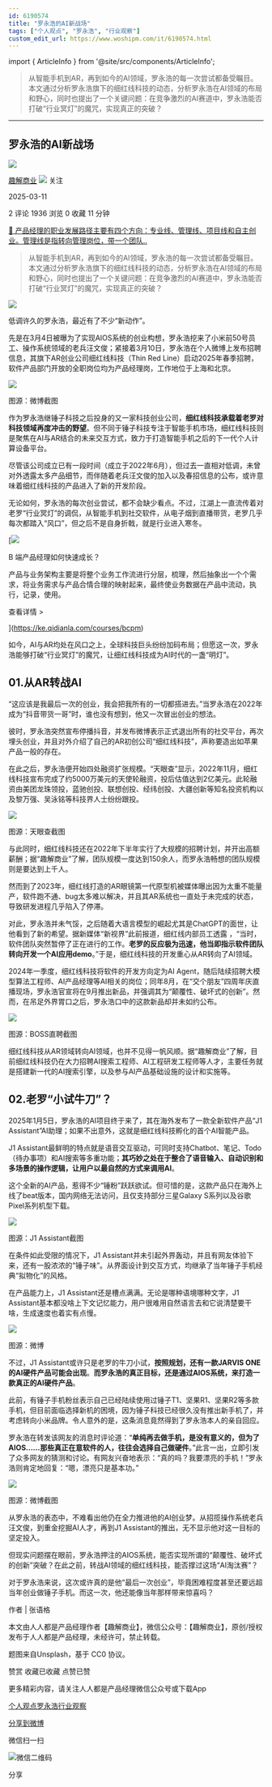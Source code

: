 ```yaml
---
id: 6190574
title: "罗永浩的AI新战场"
tags: ["个人观点", "罗永浩", "行业观察"]
custom_edit_url: https://www.woshipm.com/it/6190574.html
---
```

import { ArticleInfo } from '@site/src/components/ArticleInfo';

<ArticleInfo
    author="趣解商业"
    authorLink="https://www.woshipm.com/u/1531544"
    published="2025-03-11"
    views={1936}
    comments={2}
    collects={0}
/>

> 从智能手机到AR，再到如今的AI领域，罗永浩的每一次尝试都备受瞩目。本文通过分析罗永浩旗下的细红线科技的动态，分析罗永浩在AI领域的布局和野心，同时也提出了一个关键问题：在竞争激烈的AI赛道中，罗永浩能否打破“行业冥灯”的魔咒，实现真正的突破？

---

## 罗永浩的AI新战场

[![](https://static.woshipm.com/view/woshipm_api_def_20230802110142_8006.png?imageView2/1/w/72/h/72/q/100)](https://www.woshipm.com/u/1531544)

[趣解商业](https://www.woshipm.com/u/1531544) ![](https://static.woshipm.com/tag/1122_1@2x.png) 关注

2025-03-11

2 评论 1936 浏览 0 收藏 11 分钟

[🔗 产品经理的职业发展路径主要有四个方向：专业线、管理线、项目线和自主创业。管理线是指转向管理岗位，带一个团队..](https://ke.qidianla.com/courses/90pm)

> 从智能手机到AR，再到如今的AI领域，罗永浩的每一次尝试都备受瞩目。本文通过分析罗永浩旗下的细红线科技的动态，分析罗永浩在AI领域的布局和野心，同时也提出了一个关键问题：在竞争激烈的AI赛道中，罗永浩能否打破“行业冥灯”的魔咒，实现真正的突破？

![](https://image.woshipm.com/2024/09/12/03f0e67a-70cb-11ef-9237-00163e142b65.png)

低调许久的罗永浩，最近有了不少“新动作”。

先是在3月4日被曝为了实现AIOS系统的创业构想，罗永浩挖来了小米前50号员工、操作系统领域的老兵汪文俊；紧接着3月10日，罗永浩在个人微博上发布招聘信息，其旗下AR创业公司细红线科技（Thin Red Line）启动2025年春季招聘，软件产品部门开放的全职岗位均为产品经理岗，工作地位于上海和北京。

![](https://image.woshipm.com/2025/03/10/ebfebdd6-fd9b-11ef-9151-00163e09d72f.png)

图源：微博截图

作为罗永浩继锤子科技之后投身的又一家科技创业公司，**细红线科技承载着老罗对科技领域再度冲击的野望**。但不同于锤子科技专注于智能手机市场，细红线科技则是聚焦在AI与AR结合的未来交互方式，致力于打造智能手机之后的下一代个人计算设备平台。

尽管该公司成立已有一段时间（成立于2022年6月），但过去一直相对低调，未曾对外透露太多产品细节，而伴随着老兵汪文俊的加入以及春招信息的公布，或许意味着细红线科技的产品进入了新的开发阶段。

无论如何，罗永浩的每次创业尝试，都不会缺少看点。不过，江湖上一直流传着对老罗“行业冥灯”的调侃，从智能手机到社交软件，从电子烟到直播带货，老罗几乎每次都踏入“风口”，但之后不是自身折戟，就是行业进入寒冬。

[![](https://image.woshipm.com/2023/08/02/a53a469e-30e3-11ee-88e7-00163e0b5ff3.png)

B 端产品经理如何快速成长？

产品与业务架构主要是将整个业务工作流进行分层，梳理，然后抽象出一个个需求，将业务需求与产品合情合理的映射起来，最终使业务数据在产品中流动，执行，记录，使用。

查看详情 >

](https://ke.qidianla.com/courses/bcpm)

如今，AI与AR均处在风口之上，全球科技巨头纷纷加码布局；但愿这一次，罗永浩能够打破“行业冥灯”的魔咒，让细红线科技成为AI时代的一盏“明灯”。

## 01.从AR转战AI

“这应该是我最后一次的创业，我会把我所有的一切都搭进去。”当罗永浩在2022年成为“抖音带货一哥”时，谁也没有想到，他又一次冒出创业的想法。

彼时，罗永浩突然宣布停播抖音，并发布微博表示正式退出所有的社交平台，再次埋头创业，并且对外介绍了自己的AR初创公司“细红线科技”，声称要造出如苹果产品一般的存在。

在此之后，罗永浩便开始四处融资扩张规模。“天眼查”显示，2022年11月，细红线科技宣布完成了约5000万美元的天使轮融资，投后估值达到2亿美元。此轮融资由美团龙珠领投，蓝驰创投、联想创投、经纬创投、大疆创新等知名投资机构以及黎万强、吴泳铭等科技界人士纷纷跟投。

![](https://image.woshipm.com/2025/03/10/f39aad84-fd9b-11ef-9a1e-00163e09d72f.png)

图源：天眼查截图

与此同时，细红线科技还在2022年下半年实行了大规模的招聘计划，并开出高额薪酬；据“趣解商业”了解，团队规模一度达到150余人，而罗永浩畅想的团队规模则是要达到上千人。

然而到了2023年，细红线打造的AR眼镜第一代原型机被媒体曝出因为太重不能量产，软件跑不通、bug太多难以解决，并且其AR系统也一直处于未完成的状态，导致研发进程几乎陷入了停滞。

对此，罗永浩并未气馁，之后随着大语言模型的崛起尤其是ChatGPT的面世，让他看到了新的希望。据新媒体“新视界”此前报道，细红线内部员工透露 ，“当时，软件团队突然暂停了正在进行的工作。**老罗的反应极为迅速，他当即指示软件团队转向开发一个AI应用demo**。”于是，细红线科技的开发重心从AR转向了AI领域。

2024年一季度，细红线科技将软件的开发方向定为AI Agent，随后陆续招聘大模型算法工程师、AI产品经理等AI相关的岗位；同年8月，在“交个朋友”四周年庆直播现场，罗永浩官宣将在9月推出新品，并强调其为“颠覆性、破坏式的创新”。然而，在吊足外界胃口之后，罗永浩口中的这款新品却并未如约公布。

![](https://image.woshipm.com/2025/03/10/f80a8150-fd9b-11ef-9151-00163e09d72f.png)

图源：BOSS直聘截图

细红线科技从AR领域转向AI领域，也并不见得一帆风顺。据“趣解商业”了解，目前细红线科技仍在大力招聘AI搜索工程师、AI工程研发工程师等人才，主要任务就是搭建新一代的AI搜索引擎，以及参与AI产品基础设施的设计和实施等。

## 02.老罗“小试牛刀”？

2025年1月5日，罗永浩的AI项目终于来了，其在海外发布了一款全新软件产品“J1 Assistant”AI助理；如果不出意外，这就是细红线科技孵化的首个AI智能产品。

J1 Assistant最鲜明的特点就是语音交互驱动，可同时支持Chatbot、笔记、Todo（待办事项）和AI搜索等多重功能；**其巧妙之处在于整合了语音输入、自动识别和多场景的操作逻辑，让用户以最自然的方式来调用AI**。

这个全新的AI产品，惹得不少“锤粉”跃跃欲试。但可惜的是，这款产品只在海外上线了beat版本，国内网络无法访问，且仅支持部分三星Galaxy S系列以及谷歌Pixel系列机型下载。

![](https://image.woshipm.com/2025/03/10/fe4878b0-fd9b-11ef-9151-00163e09d72f.png)

图源：J1 Assistant截图

在条件如此受限的情况下，J1 Assistant并未引起外界轰动，并且有网友体验下来，还有一股浓浓的“锤子味”。从界面设计到交互方式，均继承了当年锤子手机经典“拟物化”的风格。

在产品能力上，J1 Assistant还是槽点满满。无论是哪种语境哪种文字，J1 Assistant基本都没啥上下文记忆能力，用户很难用自然语言去和它说清楚要干啥，生成速度也着实有点慢。

![](https://image.woshipm.com/2025/03/10/02dc787c-fd9c-11ef-bc4f-00163e09d72f.png)

图源：微博

不过，J1 Assistant或许只是老罗的牛刀小试，**按照规划，还有一款JARVIS ONE的AI硬件产品可能会出现**。**而罗永浩的真正目标，还是通过AIOS系统，来打造一款真正的AI硬件产品**。

此前，有锤子手机粉丝表示自己已经陆续使用过锤子T1、坚果R1、坚果R2等多款手机，但目前面临选择新机的困境，因为锤子科技已经很久没有推出新手机了，并考虑转向小米品牌。令人意外的是，这条消息竟然得到了罗永浩本人的亲自回应。

罗永浩在转发该网友的消息时评论道：“**单纯再去做手机，是没有意义的，但为了AIOS……那些真正在意软件的人，往往会选择自己做硬件**。”此言一出，立即引发了众多网友的猜测和讨论。有网友兴奋地表示：“真的吗？我要漂亮的手机！”罗永浩则肯定地回复：“嗯，漂亮只是基本功。”

![](https://image.woshipm.com/2025/03/10/0775ac78-fd9c-11ef-9151-00163e09d72f.png)

图源：微博截图

从罗永浩的表态中，不难看出他仍在全力推进他的AI创业梦。从招揽操作系统老兵汪文俊，到重金挖掘AI人才，再到J1 Assistant的推出，无不显示他对这一目标的坚定投入。

但现实问题摆在眼前，罗永浩押注的AIOS系统，能否实现所谓的“颠覆性、破坏式的创新”突破？在此之前，转战AI领域的细红线科技，能否撑过这场“AI淘汰赛”？

对于罗永浩来说，这次或许真的是他“最后一次创业”，毕竟困难程度甚至还要远超当年创业做锤子手机。而这一次，他还能像当年那样带来惊喜吗？

作者 | 张语格

本文由人人都是产品经理作者【趣解商业】，微信公众号：【趣解商业】，原创/授权 发布于人人都是产品经理，未经许可，禁止转载。

题图来自Unsplash，基于 CC0 协议。

赞赏 收藏已收藏 点赞已赞

更多精彩内容，请关注人人都是产品经理微信公众号或下载App

[个人观点](https://www.woshipm.com/tag/%e4%b8%aa%e4%ba%ba%e8%a7%82%e7%82%b9)[罗永浩](https://www.woshipm.com/tag/%e7%bd%97%e6%b0%b8%e6%b5%a9)[行业观察](https://www.woshipm.com/tag/%e8%a1%8c%e4%b8%9a%e8%a7%82%e5%af%9f)

[分享到微博](https://service.weibo.com/share/share.php?appkey=2775287854&title=罗永浩的AI新战场&url=https://www.woshipm.com/it/6190574.html&pic=https://image.woshipm.com/2024/09/12/03f0e67a-70cb-11ef-9237-00163e142b65.png)

微信扫一扫

![微信二维码](https://api.pwmqr.com/qrcode/create/?url=https://www.woshipm.com/it/6190574.html)

分享